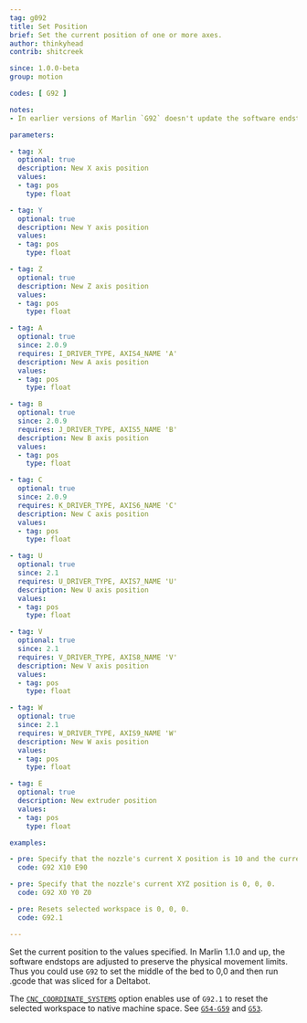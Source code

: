 ```yaml
---
tag: g092
title: Set Position
brief: Set the current position of one or more axes.
author: thinkyhead
contrib: shitcreek

since: 1.0.0-beta
group: motion

codes: [ G92 ]

notes:
- In earlier versions of Marlin `G92` doesn't update the software endstops, so it was unsupported to set coordinates outside these boundaries. In Marlin 1.1.0 and up, the physical boundaries are maintained. This means you can no longer use `G92` to move below the bed, for example.

parameters:

- tag: X
  optional: true
  description: New X axis position
  values:
  - tag: pos
    type: float

- tag: Y
  optional: true
  description: New Y axis position
  values:
  - tag: pos
    type: float

- tag: Z
  optional: true
  description: New Z axis position
  values:
  - tag: pos
    type: float

- tag: A
  optional: true
  since: 2.0.9
  requires: I_DRIVER_TYPE, AXIS4_NAME 'A'
  description: New A axis position
  values:
  - tag: pos
    type: float

- tag: B
  optional: true
  since: 2.0.9
  requires: J_DRIVER_TYPE, AXIS5_NAME 'B'
  description: New B axis position
  values:
  - tag: pos
    type: float

- tag: C
  optional: true
  since: 2.0.9
  requires: K_DRIVER_TYPE, AXIS6_NAME 'C'
  description: New C axis position
  values:
  - tag: pos
    type: float

- tag: U
  optional: true
  since: 2.1
  requires: U_DRIVER_TYPE, AXIS7_NAME 'U'
  description: New U axis position
  values:
  - tag: pos
    type: float

- tag: V
  optional: true
  since: 2.1
  requires: V_DRIVER_TYPE, AXIS8_NAME 'V'
  description: New V axis position
  values:
  - tag: pos
    type: float

- tag: W
  optional: true
  since: 2.1
  requires: W_DRIVER_TYPE, AXIS9_NAME 'W'
  description: New W axis position
  values:
  - tag: pos
    type: float

- tag: E
  optional: true
  description: New extruder position
  values:
  - tag: pos
    type: float

examples:

- pre: Specify that the nozzle's current X position is 10 and the current extruder position is 90.
  code: G92 X10 E90

- pre: Specify that the nozzle's current XYZ position is 0, 0, 0.
  code: G92 X0 Y0 Z0

- pre: Resets selected workspace is 0, 0, 0.
  code: G92.1

---
```


Set the current position to the values specified. In Marlin 1.1.0 and up, the software endstops are adjusted to preserve the physical movement limits. Thus you could use `G92` to set the middle of the bed to 0,0 and then run .gcode that was sliced for a Deltabot.

The [`CNC_COORDINATE_SYSTEMS`](/docs/gcode/G054-G059.html) option enables use of `G92.1` to reset the selected workspace to native machine space. See [`G54-G59`](/docs/gcode/G054-G059.html) and [`G53`](/docs/gcode/G053.html).
